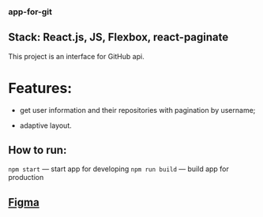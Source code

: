 ### app-for-git

## Stack: React.js, JS, Flexbox, react-paginate

This project is an interface for GitHub api.

# Features:

- get user information and their repositories with pagination by username;

- adaptive layout.

## How to run:

`npm start` — start app for developing
`npm run build` — build app for production

## <a href="https://www.figma.com/file/nPPYeW9okkBbIfxafG8XJP/Startup-Summer-2022-Task?node-id=288%3A20&t=SJTtdNJ0yKwNPYbh-0">Figma</a>
